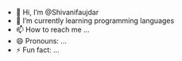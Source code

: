 - 👋 Hi, I’m @Shivanifaujdar
- 🌱 I’m currently learning programming languages 
- 📫 How to reach me ...
- 😄 Pronouns: ...
- ⚡ Fun fact: ...

<!---
Shivanifaujdar/Shivanifaujdar is a ✨ special ✨ repository because its `README.md` (this file) appears on your GitHub profile.
You can click the Preview link to take a look at your changes.
--->
